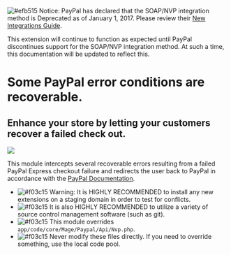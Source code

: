 ![#efb515](http://placehold.it/15/f03c15/000000?text=+) Notice: PayPal has declared that the SOAP/NVP integration method is Deprecated as of January 1, 2017.  Please review their <a href="https://developer.paypal.com/docs/integration/direct/express-checkout/integration-jsv4/">New Integrations Guide</a>.

This extension will continue to function as expected until PayPal discontinues support for the SOAP/NVP integration method.  At such a time, this documentation will be updated to reflect this.
# Some PayPal error conditions are recoverable.
## Enhance your store by letting your customers recover a failed check out.
<img src="https://www.paypalobjects.com/webstatic/en_US/developer/docs/ec/EC_10486redirect2.png" />

This module intercepts several recoverable errors resulting from a failed PayPal Express checkout failure and redirects the user back to PayPal in accordance with the <a href="https://developer.paypal.com/docs/classic/express-checkout/ht_ec_fundingfailure10486/">PayPal Documentation</a>.

- ![#f03c15](http://placehold.it/15/f03c15/000000?text=+) Warning: It is HIGHLY RECOMMENDED to install any new extensions on a staging domain in order to test for conflicts.
- ![#f03c15](http://placehold.it/15/f03c15/000000?text=+) It is also HIGHLY RECOMMENDED to utilize a variety of source control management software (such as git).
- ![#f03c15](http://placehold.it/15/f03c15/000000?text=+) This module overrides `app/code/core/Mage/Paypal/Api/Nvp.php`.
- ![#f03c15](http://placehold.it/15/f03c15/000000?text=+) Never modify these files directly.  If you need to override something, use the local code pool.

